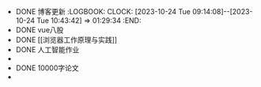 - DONE 博客更新
  :LOGBOOK:
  CLOCK: [2023-10-24 Tue 09:14:08]--[2023-10-24 Tue 10:43:42] =>  01:29:34
  :END:
- DONE vue八股
- DONE [[浏览器工作原理与实践]]
- DONE 人工智能作业
-
- DONE 10000字论文
-